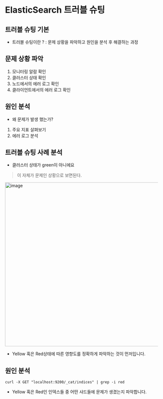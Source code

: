 # ElasticSearch 트러블 슈팅

## 트러블 슈팅 기본
+ 트러블 슈팅이란 ? : 문제 상황을 파악하고 원인을 분석 후 해결하는 과정

## 문제 상황 파악
1. 모니터링 알람 확인
2. 클러스터 상태 확인
3. 노드에서의 에러 로그 확인
4. 클라이언트에서의 에러 로그 확인

## 원인 분석
+ 왜 문제가 발생 했는가?
1. 주요 지표 살펴보기
2. 에러 로그 분석

## 트러블 슈팅 사례 분석
+ 클러스터 상태가 green이 아니에요

> 이 자체가 문제인 상황으로 보면된다.

<img width="539" alt="image" src="https://user-images.githubusercontent.com/49984996/218288326-8cf8f4d5-559d-4dab-80a1-8c94a653616c.png">

+ Yellow 혹은 Red상태에 따른 영향도를 정확하게 파악하는 것이 먼저입니다.

## 원인 분석
```
curl -X GET "localhost:9200/_cat/indices" | grep -i red
```

+ Yellow 혹은 Red인 인덱스들 중 어떤 샤드들에 문제가 생겼는지 파악합니다.

